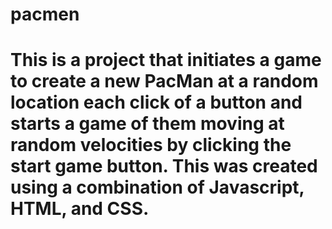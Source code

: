 # pacmen
# This is a project that initiates a game to create a new PacMan at a random location each click of a button and starts a game of them moving at random velocities by clicking the start game button. This was created using a combination of Javascript, HTML, and CSS.  
